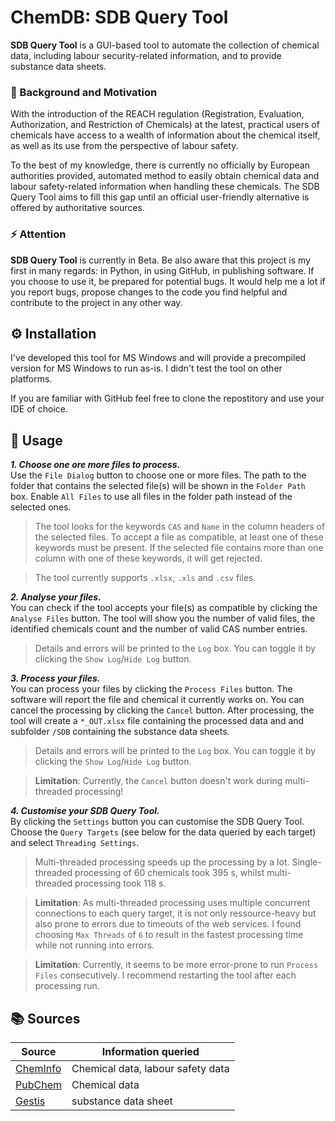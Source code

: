 # ChemDB: SDB Query Tool

**SDB Query Tool** is a GUI-based tool to automate the collection of chemical data, including labour security-related information, and to provide substance data sheets. 

### 📖 Background and Motivation

With the introduction of the REACH regulation (Registration, Evaluation, Authorization, and Restriction of Chemicals) at the latest, practical users of chemicals have access to a wealth of information about the chemical itself, as well as its use from the perspective of labour safety.

To the best of my knowledge, there is currently no officially by European authorities provided, automated method to easily obtain chemical data and labour safety-related information when handling these chemicals. The SDB Query Tool aims to fill this gap until an official user-friendly alternative is offered by authoritative sources.

### ⚡️ Attention

**SDB Query Tool** is currently in Beta. Be also aware that this project is my first in many regards: in Python, in using GitHub, in publishing software. If you choose to use it, be prepared for potential bugs. It would help me a lot if you report bugs, propose changes to the code you find helpful and contribute to the project in any other way.

## ⚙️ Installation

I've developed this tool for MS Windows and will provide a precompiled version for MS Windows to run as-is. I didn't test the tool on other platforms.

If you are familiar with GitHub feel free to clone the repostitory and use your IDE of choice.

## 👋 Usage

***1. Choose one ore more files to process.*** <br>
Use the `File Dialog` button to choose one or more files. The path to the folder that contains the selected file(s) will be shown in the `Folder Path` box. Enable `All Files` to use all files in the folder path instead of the selected ones.

> The tool looks for the keywords `CAS` and `Name` in the column headers of the selected files. To accept a file as compatible, at least one of these keywords must be present. If the selected file contains more than one column with one of these keywords, it will get rejected.

> The tool currently supports `.xlsx`, `.xls` and `.csv` files.

***2. Analyse your files.*** <br>
You can check if the tool accepts your file(s) as compatible by clicking the `Analyse Files` button. The tool will show you the number of valid files, the identified chemicals count and the number of valid CAS number entries. 

> Details and errors will be printed to the `Log` box. You can toggle it by clicking the `Show Log`/`Hide Log` button.

***3. Process your files.*** <br>
You can process your files by clicking the `Process Files` button. The software will report the file and chemical it currently works on. You can cancel the processing by clicking the `Cancel` button. After processing, the tool will create a `*_OUT.xlsx` file containing the processed data and and subfolder `/SDB` containing the substance data sheets.

> Details and errors will be printed to the `Log` box. You can toggle it by clicking the `Show Log`/`Hide Log` button.

> **Limitation**: Currently, the `Cancel` button doesn't work during multi-threaded processing!

***4. Customise your SDB Query Tool.*** <br>
By clicking the `Settings` button you can customise the SDB Query Tool. Choose the `Query Targets` (see below for the data queried by each target) and select `Threading Settings`.

> Multi-threaded processing speeds up the processing by a lot. Single-threaded processing of 60 chemicals took 395 s, whilst multi-threaded processing took 118 s.

> **Limitation**: As multi-threaded processing uses multiple concurrent connections to each query target, it is not only ressource-heavy but also prone to errors due to timeouts of the web services. I found choosing `Max Threads` of `6` to result in the fastest processing time while not running into errors.

> **Limitation**: Currently, it seems to be more error-prone to run `Process Files` consecutively. I recommend restarting the tool after each processing run.

## 📚 Sources

Source                                       | Information queried
---------------------------------------------|----------------------------------
[ChemInfo](https://www.chemikalieninfo.de/)  | Chemical data, labour safety data
[PubChem](https://pubchem.ncbi.nlm.nih.gov/) | Chemical data
[Gestis](https://gestis.dguv.de/)            | substance data sheet

